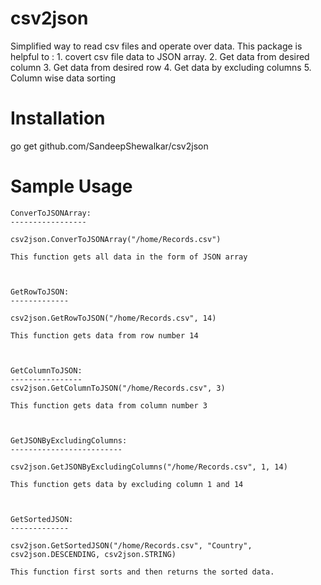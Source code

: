 # csv2json


Simplified way to read csv files and operate over data.
This package is helpful to :
	1. covert csv file data to JSON array.
	2. Get data from desired column
	3. Get data from desired row
	4. Get data by excluding columns
	5. Column wise data sorting


# Installation

go get github.com/SandeepShewalkar/csv2json


# Sample Usage


	ConverToJSONArray: 
	-----------------
	
	csv2json.ConverToJSONArray("/home/Records.csv")

	This function gets all data in the form of JSON array



	GetRowToJSON:
	-------------

	csv2json.GetRowToJSON("/home/Records.csv", 14)

	This function gets data from row number 14



	GetColumnToJSON:
	----------------
	csv2json.GetColumnToJSON("/home/Records.csv", 3)

	This function gets data from column number 3



	GetJSONByExcludingColumns:
	-------------------------

	csv2json.GetJSONByExcludingColumns("/home/Records.csv", 1, 14)

	This function gets data by excluding column 1 and 14


	
	GetSortedJSON:
	-------------
	
	csv2json.GetSortedJSON("/home/Records.csv", "Country", csv2json.DESCENDING, csv2json.STRING)
	
	This function first sorts and then returns the sorted data. 